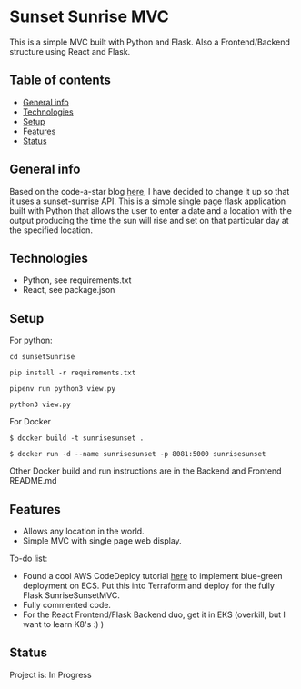 # Sunset Sunrise MVC
This is a simple MVC built with Python and Flask. Also a Frontend/Backend structure using React and Flask.

## Table of contents
* [General info](#general-info)
* [Technologies](#technologies)
* [Setup](#setup)
* [Features](#features)
* [Status](#status)

<a name="general-info"></a>
## General info

Based on the code-a-star blog [here](http://www.codeastar.com/flask-easy-web-app-python), I have decided to change it up so that it uses a sunset-sunrise API. This is a simple single page flask application built with Python that allows the user to enter a date and a location with the output producing the time the sun will rise and set on that particular day at the specified location. 

<a name="technologies"></a>
## Technologies

* Python, see requirements.txt
* React, see package.json

<a name="setup"></a>
## Setup

For python:

```
cd sunsetSunrise

pip install -r requirements.txt

pipenv run python3 view.py

python3 view.py
```
 

For Docker  

```
$ docker build -t sunrisesunset .
 
$ docker run -d --name sunrisesunset -p 8081:5000 sunrisesunset
```

Other Docker build and run instructions are in the Backend and Frontend README.md

<a name="features"></a>
## Features
* Allows any location in the world.
* Simple MVC with single page web display.


To-do list: 
* Found a cool AWS CodeDeploy tutorial [here](https://aws.amazon.com/blogs/devops/use-aws-codedeploy-to-implement-blue-green-deployments-for-aws-fargate-and-amazon-ecs/) to implement blue-green deployment on ECS. Put this into Terraform and deploy for the fully Flask SunriseSunsetMVC.
* Fully commented code.
* For the React Frontend/Flask Backend duo, get it in EKS (overkill, but I want to learn K8's :) )

<a name="status"></a>
## Status
Project is: In Progress

